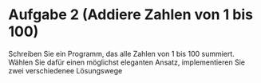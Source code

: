 # Aufgabe 2 (Addiere Zahlen von 1 bis 100)
Schreiben Sie ein Programm, das alle Zahlen von 1 bis 100 summiert. Wählen Sie dafür einen möglichst eleganten Ansatz, implementieren Sie zwei verschiedenee Lösungswege